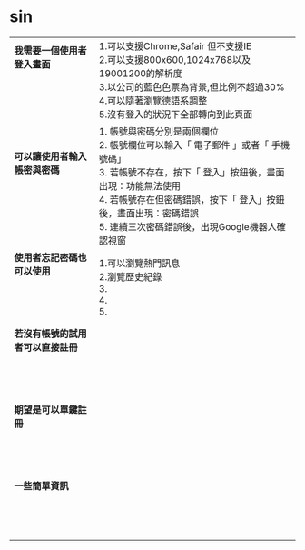 # sin
|   |   |
|---|---|
| **我需要一個使用者登入畫面**<br><br><br><br><br>| 1.可以支援Chrome,Safair 但不支援IE<br> 2.可以支援800x600,1024x768以及19001200的解析度<br> 3.以公司的藍色色票為背景,但比例不超過30%<br> 4.可以隨著瀏覽德語系調整<br>5.沒有登入的狀況下全部轉向到此頁面|
| **可以讓使用者輸入帳密與密碼**<br><br><br><br><br> | 1. 帳號與密碼分別是兩個欄位 <br> 2. 帳號欄位可以輸入「 電子郵件 」或者「 手機號碼」 <br>3. 若帳號不存在，按下「 登入」按鈕後，畫面出現：功能無法使用 <br>4. 若帳號存在但密碼錯誤，按下「 登入」按鈕後，畫面出現：密碼錯誤<br>5. 連續三次密碼錯誤後，出現Google機器人確認視窗  |
| **使用者忘記密碼也可以使用**<br><br><br><br><br>|1.可以瀏覽熱門訊息<br>2.瀏覽歷史紀錄<br>3.<br>4.<br>5.<br>|
| **若沒有帳號的試用者可以直接註冊**<br><br><br><br><br>|   |
| **期望是可以單鍵註冊**<br><br><br><br><br>|   |
| **一些簡單資訊**<br><br><br><br><br>|   |
